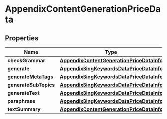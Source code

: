 

# AppendixContentGenerationPriceData


## Properties

| Name | Type | Description | Notes |
|------------ | ------------- | ------------- | -------------|
|**checkGrammar** | [**AppendixContentGenerationPriceDataInfo**](AppendixContentGenerationPriceDataInfo.md) |  |  [optional] |
|**generate** | [**AppendixBingKeywordsDataPriceDataInfo**](AppendixBingKeywordsDataPriceDataInfo.md) |  |  [optional] |
|**generateMetaTags** | [**AppendixBingKeywordsDataPriceDataInfo**](AppendixBingKeywordsDataPriceDataInfo.md) |  |  [optional] |
|**generateSubTopics** | [**AppendixBingKeywordsDataPriceDataInfo**](AppendixBingKeywordsDataPriceDataInfo.md) |  |  [optional] |
|**generateText** | [**AppendixBingKeywordsDataPriceDataInfo**](AppendixBingKeywordsDataPriceDataInfo.md) |  |  [optional] |
|**paraphrase** | [**AppendixBingKeywordsDataPriceDataInfo**](AppendixBingKeywordsDataPriceDataInfo.md) |  |  [optional] |
|**textSummary** | [**AppendixContentGenerationPriceDataInfo**](AppendixContentGenerationPriceDataInfo.md) |  |  [optional] |



